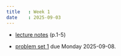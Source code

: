 ```yaml
---
title   : Week 1
date    : 2025-09-03
---
```


- [lecture notes](/course-content/grad-algebra.pdf) (p.1-5)

- [problem set 1](/course-content/2025-09-08--assignment1.pdf) due Monday 2025-09-08.


